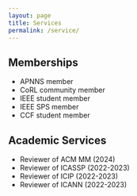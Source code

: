 ```yaml
---
layout: page
title: Services
permalink: /service/
---
```


## Memberships

- APNNS member
- CoRL community member
- IEEE student member
- IEEE SPS member
- CCF student member

## Academic Services

- Reviewer of ACM MM (2024)
- Reviewer of ICASSP (2022-2023)
- Reviewer of ICIP (2022-2023)
- Reviewer of ICANN (2022-2023)
